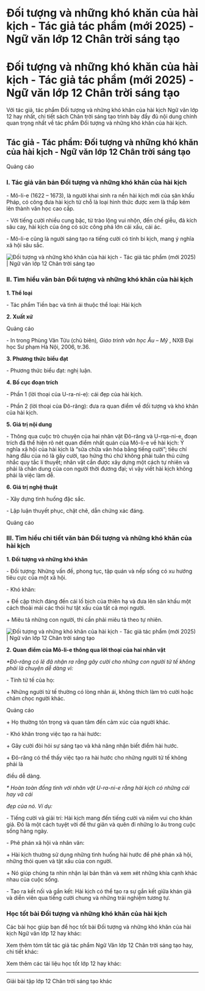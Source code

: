 # Đối tượng và những khó khăn của hài kịch - Tác giả tác phẩm (mới 2025) - Ngữ văn lớp 12 Chân trời sáng tạo

# Đối tượng và những khó khăn của hài kịch - Tác giả tác phẩm (mới 2025) - Ngữ văn lớp 12 Chân trời sáng tạo

Với tác giả, tác phẩm Đối tượng và những khó khăn của hài kịch Ngữ văn lớp 12 hay nhất, chi tiết sách Chân trời sáng tạo trình bày đầy đủ nội dung chính quan trọng nhất về tác phẩm Đối tượng và những khó khăn của hài kịch.

## Tác giả - Tác phẩm: Đối tượng và những khó khăn của hài kịch - Ngữ văn lớp 12 Chân trời sáng tạo

Quảng cáo

### **I. Tác giả văn bản Đối tượng và những khó khăn của hài kịch**

\- Mô-li-e (1622 – 1673), là người khai sinh ra nền hài kịch mới của sân khấu Pháp, có công đưa hài kịch từ chỗ là loại hình thức được xem là thấp kém lên thành văn học cao cấp.

\- Với tiếng cười nhiều cung bậc, từ trào lộng vui nhộn, đến chế giễu, đả kích sâu cay, hài kịch của ông có sức công phá lớn cái xấu, cái ác.

\- Mô-li-e cũng là người sáng tạo ra tiếng cười có tính bi kịch, mang ý nghĩa xã hội sâu sắc.

![Đối tượng và những khó khăn của hài kịch - Tác giả tác phẩm \(mới 2025\) | Ngữ văn lớp 12 Chân trời sáng tạo](https://vietjack.com/soan-van-lop-12-ct/images/tac-gia-tac-pham-doi-tuong-va-nhung-kho-khan-cua-hai-kich-236182.PNG)

### **II. Tìm hiểu văn bản Đối tượng và những khó khăn của hài kịch**

**1\. Thể loại**

\- Tác phẩm Tiền bạc và tình ái thuộc thể loại: Hài kịch

**2\. Xuất xứ**

Quảng cáo

\- In trong Phùng Văn Tửu (chủ biên)_, Giáo trình văn học Âu – Mỹ_ , NXB Đại học Sư phạm Hà Nội, 2006, tr.36.

**3\. Phương thức biểu đạt**

\- Phương thức biểu đạt: nghị luận.

**4\. Bố cục đoạn trích**

\- Phần 1 (lời thoại của U-ra-ni-e): cái đẹp của hài kịch.

\- Phần 2 (lời thoại của Đô-răng): đưa ra quan điểm về đối tượng và khó khăn của hài kịch.

**5\. Giá trị nội dung**

\- Thông qua cuộc trò chuyện của hai nhân vật Đô-răng và U-rqa-ni-e, đoạn trích đã thể hiện rõ nét quan điểm nhất quán của Mô-li-e về hài kịch: Ý nghĩa xã hội của hài kịch là “sửa chữa văn hóa bằng tiếng cười”; tiêu chí hàng đầu của nó là gây cười, tạo hứng thú chứ không phải tuân thủ cứng nhắc quy tắc lí thuyết; nhân vật cần được xây dựng một cách tự nhiên và phải là chân dung của con người thời đương đại; vì vậy viết hài kịch không phải là việc làm dễ.

**6\. Giá trị nghệ thuật**

\- Xây dựng tình huống đặc sắc.

\- Lập luận thuyết phục, chặt chẽ, dẫn chứng xác đáng.

Quảng cáo

### **III. Tìm hiểu chi tiết văn bản Đối tượng và những khó khăn của hài kịch**

**1\. Đối tượng và những khó khăn**

\- Đối tượng: Những vấn đề, phong tục, tập quán và nếp sống có xu hướng tiêu cực của một xã hội.

\- Khó khăn:

\+ Đề cập thích đáng đến cái lố bịch của thiên hạ và đưa lên sân khấu một cách thoải mái các thói hư tật xấu của tất cả mọi người.

\+ Miêu tả những con người, thì cần phải miêu tả theo tự nhiên.

![Đối tượng và những khó khăn của hài kịch - Tác giả tác phẩm \(mới 2025\) | Ngữ văn lớp 12 Chân trời sáng tạo](https://vietjack.com/soan-van-lop-12-ct/images/tac-gia-tac-pham-doi-tuong-va-nhung-kho-khan-cua-hai-kich-236183.PNG)

**2\. Quan điểm của Mô-li-e thông qua lời thoại của hai nhân vật**

_*Đô-răng có lẽ đã nhận ra rằng gây cười cho những con người tử tế không phải là chuyện dễ dàng vì:_

\- Tính tử tế của họ:

\+ Những người tử tế thường có lòng nhân ái, không thích làm trò cười hoặc châm chọc người khác.

Quảng cáo

\+ Họ thường tôn trọng và quan tâm đến cảm xúc của người khác.

\- Khó khăn trong việc tạo ra hài hước:

\+ Gây cười đòi hỏi sự sáng tạo và khả năng nhận biết điểm hài hước.

\+ Đô-răng có thể thấy việc tạo ra hài hước cho những người tử tế không phải là

điều dễ dàng.

_* Hoàn toàn đồng tình với nhân vật U-ra-ni-e rằng hài kịch có những cái hay và cái_

_đẹp của nó. Ví dụ:_

\- Tiếng cười và giải trí: Hài kịch mang đến tiếng cười và niềm vui cho khán giả. Đó là một cách tuyệt vời để thư giãn và quên đi những lo âu trong cuộc sống hàng ngày.

\- Phê phán xã hội và nhân văn:

\+ Hài kịch thường sử dụng những tình huống hài hước để phê phán xã hội, những thói quen và tật xấu của con người.

\+ Nó giúp chúng ta nhìn nhận lại bản thân và xem xét những khía cạnh khác nhau của cuộc sống.

\- Tạo ra kết nối và gắn kết: Hài kịch có thể tạo ra sự gắn kết giữa khán giả và diễn viên qua tiếng cười chung và những trải nghiệm tương tự.

### **Học tốt bài Đối tượng và những khó khăn của hài kịch**

Các bài học giúp bạn để học tốt bài Đối tượng và những khó khăn của hài kịch Ngữ văn lớp 12 hay khác:

Xem thêm tóm tắt tác giả tác phẩm Ngữ Văn lớp 12 Chân trời sáng tạo hay, chi tiết khác:

Xem thêm các tài liệu học tốt lớp 12 hay khác:

* * *

Giải bài tập lớp 12 Chân trời sáng tạo khác
